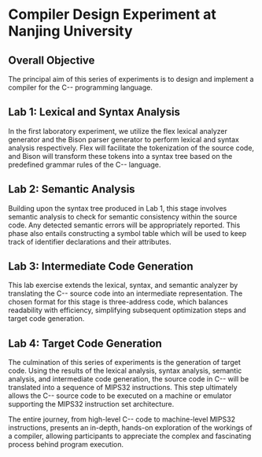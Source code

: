 # Compiler Design Experiment at Nanjing University
## Overall Objective
The principal aim of this series of experiments is to design and implement a compiler for the C-- programming language.

## Lab 1: Lexical and Syntax Analysis
In the first laboratory experiment, we utilize the flex lexical analyzer generator and the Bison parser generator to perform lexical and syntax analysis respectively. Flex will facilitate the tokenization of the source code, and Bison will transform these tokens into a syntax tree based on the predefined grammar rules of the C-- language.

## Lab 2: Semantic Analysis
Building upon the syntax tree produced in Lab 1, this stage involves semantic analysis to check for semantic consistency within the source code. Any detected semantic errors will be appropriately reported. This phase also entails constructing a symbol table which will be used to keep track of identifier declarations and their attributes.

## Lab 3: Intermediate Code Generation
This lab exercise extends the lexical, syntax, and semantic analyzer by translating the C-- source code into an intermediate representation. The chosen format for this stage is three-address code, which balances readability with efficiency, simplifying subsequent optimization steps and target code generation.

## Lab 4: Target Code Generation
The culmination of this series of experiments is the generation of target code. Using the results of the lexical analysis, syntax analysis, semantic analysis, and intermediate code generation, the source code in C-- will be translated into a sequence of MIPS32 instructions. This step ultimately allows the C-- source code to be executed on a machine or emulator supporting the MIPS32 instruction set architecture.

The entire journey, from high-level C-- code to machine-level MIPS32 instructions, presents an in-depth, hands-on exploration of the workings of a compiler, allowing participants to appreciate the complex and fascinating process behind program execution.
